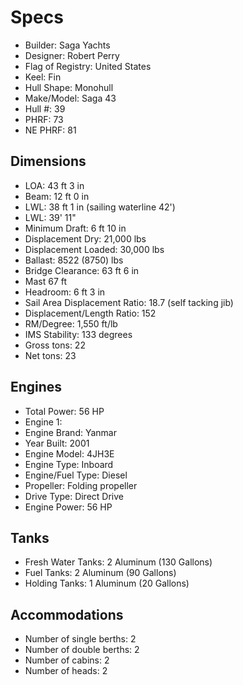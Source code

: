 # Specs

* Builder: Saga Yachts
* Designer: Robert Perry
* Flag of Registry: United States
* Keel: Fin
* Hull Shape: Monohull
* Make/Model: Saga 43
* Hull #: 39
* PHRF: 73
* NE PHRF: 81

## Dimensions

* LOA: 43 ft 3 in
* Beam: 12 ft 0 in
* LWL: 38 ft 1 in (sailing waterline 42')
* LWL: 39' 11"
* Minimum Draft: 6 ft 10 in
* Displacement Dry: 21,000 lbs
* Displacement Loaded: 30,000 lbs
* Ballast: 8522 (8750) lbs
* Bridge Clearance: 63 ft 6 in
* Mast 67 ft
* Headroom: 6 ft 3 in
* Sail Area Displacement Ratio: 18.7 (self tacking jib)
* Displacement/Length Ratio: 152
* RM/Degree: 1,550 ft/lb
* IMS Stability: 133 degrees
* Gross tons: 22
* Net tons: 23

## Engines

* Total Power: 56 HP
* Engine 1:
* Engine Brand: Yanmar
* Year Built: 2001
* Engine Model: 4JH3E
* Engine Type: Inboard
* Engine/Fuel Type: Diesel
* Propeller: Folding propeller
* Drive Type: Direct Drive
* Engine Power: 56 HP


## Tanks
* Fresh Water Tanks: 2 Aluminum (130 Gallons)
* Fuel Tanks: 2 Aluminum (90 Gallons)
* Holding Tanks: 1 Aluminum (20 Gallons)

## Accommodations
* Number of single berths: 2
* Number of double berths: 2
* Number of cabins: 2
* Number of heads: 2
